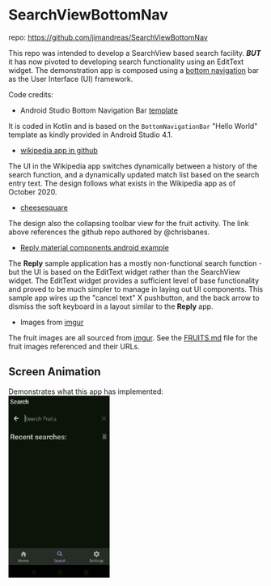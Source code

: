 # SearchViewBottomNav

repo: https://github.com/jimandreas/SearchViewBottomNav

This repo was intended to develop a SearchView based search facility.
**_BUT_** it has now pivoted to developing search functionality
using an EditText widget.   The demonstration app is composed 
using a [bottom navigation] bar as the User Interface (UI) framework. 

Code credits:

* Android Studio Bottom Navigation Bar [template]

It is coded in Kotlin and is based on the `BottomNavigationBar` "Hello World" template
as kindly provided in Android Studio 4.1.

* [wikipedia app in github]

The UI in the Wikipedia app switches dynamically between a history of
the search function, and a dynamically updated match list based on the 
search entry text.  The design follows what exists in the Wikipedia app 
as of October 2020.

* [cheesesquare]

The design also the collapsing toolbar view for the fruit activity.  The link above 
references the github repo
authored by @chrisbanes.

* [Reply material components android example]

The **Reply** sample application has a mostly non-functional search function - 
but the UI is based on the EditText widget rather than the SearchView
widget.   The EditText widget provides a sufficient level of 
base functionality and proved to be much simpler to manage 
in laying out UI components.   This sample app wires up the "cancel text" X
pushbutton, and the back arrow to dismiss the soft keyboard in a layout similar to
the **Reply** app.

* Images from [imgur]

The fruit images are all sourced from [imgur].   See the [FRUITS.md] file 
for the fruit images referenced and
their URLs.

## Screen Animation

Demonstrates what this app has implemented:<br>
<img src="docs/img/ScreenAnim.gif" width = 200>


[wikipedia app in github]: https://github.com/wikimedia/apps-android-wikipedia
[bottom navigation]: https://material.io/components/bottom-navigation
[template]: https://developer.android.com/studio/projects/templates#BottomNavActivity
[cheesesquare]: https://github.com/chrisbanes/cheesesquare
[Reply material components android example]: https://github.com/material-components/material-components-android-examples
[imgur]: https://imgur.com/
[Fruits.md]: https://github.com/jimandreas/SearchViewBottomNav/blob/master/FRUITS.md



